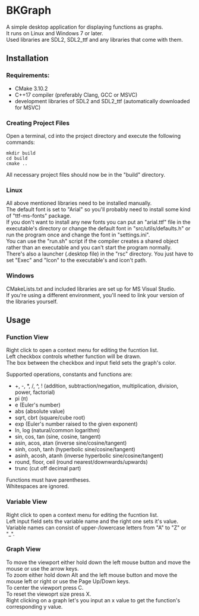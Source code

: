 # BKGraph
A simple desktop application for displaying functions as graphs.  
It runs on Linux and Windows 7 or later.  
Used libraries are SDL2, SDL2_ttf and any libraries that come with them.  

## Installation

### Requirements:
- CMake 3.10.2  
- C++17 compiler (preferably Clang, GCC or MSVC)  
- development libraries of SDL2 and SDL2_ttf (automatically downloaded for MSVC)  

### Creating Project Files
Open a terminal, cd into the project directory and execute the following commands:  
```
mkdir build
cd build
cmake ..
```
All necessary project files should now be in the "build" directory.  

### Linux
All above mentioned libraries need to be installed manually.  
The default font is set to "Arial" so you'll probably need to install some kind of "ttf-ms-fonts" package.  
If you don't want to install any new fonts you can put an "arial.ttf" file in the executable's directory or change the default font in "src/utils/defaults.h" or run the program once and change the font in "settings.ini".  
You can use the "run.sh" script if the compiler creates a shared object rather than an executable and you can't start the program normally.  
There's also a launcher (.desktop file) in the "rsc" directory. You just have to set "Exec" and "Icon" to the executable's and icon't path.  

### Windows
CMakeLists.txt and included libraries are set up for MS Visual Studio.  
If you're using a different environment, you'll need to link your version of the libraries yourself.  

## Usage

### Function View
Right click to open a context menu for editing the fucntion list.  
Left checkbox controls whether function will be drawn.  
The box between the checkbox and input field sets the graph's color.  

Supported operations, constants and functions are:  
- +, -, *, /, ^, ! (addition, subtraction/negation, multiplication, division, power, factorial)  
- pi (π)  
- e (Euler's number)  
- abs (absolute value)  
- sqrt, cbrt (square/cube root)  
- exp (Euler's number raised to the given exponent)  
- ln, log (natural/common logarithm)  
- sin, cos, tan (sine, cosine, tangent)  
- asin, acos, atan (inverse sine/cosine/tangent)  
- sinh, cosh, tanh (hyperbolic sine/cosine/tangent)  
- asinh, acosh, atanh (inverse hyperbolic sine/cosine/tangent)  
- round, floor, ceil (round nearest/downwards/upwards)  
- trunc (cut off decimal part)  

Functions must have parentheses.  
Whitespaces are ignored.  

### Variable View
Right click to open a context menu for editing the fucntion list.  
Left input field sets the variable name and the right one sets it's value.  
Variable names can consist of upper-/lowercase letters from "A" to "Z" or "_".  

### Graph View
To move the viewport either hold down the left mouse button and move the mouse or use the arrow keys.  
To zoom either hold down Alt and the left mouse button and move the mouse left or right or use the Page Up/Down keys.  
To center the viewport press C.  
To reset the viewoprt size press X.  
Right clicking on a graph let's you input an x value to get the function's corresponding y value.  
